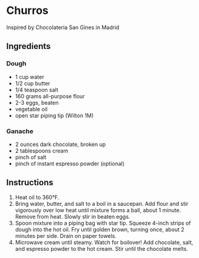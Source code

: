 # Churros

Inspired by Chocolateria San Gines in Madrid

## Ingredients

### Dough

- 1 cup water
- 1/2 cup butter
- 1/4 teaspoon salt
- 160 grams all-purpose flour
- 2-3 eggs, beaten
- vegetable oil
- open star piping tip (Wilton 1M)

### Ganache

- 2 ounces dark chocolate, broken up
- 2 tablespoons cream
- pinch of salt
- pinch of instant espresso powder (optional)

## Instructions

1. Heat oil to 360°F.
2. Bring water, butter, and salt to a boil in a saucepan. Add flour and stir vigorously over low heat until mixture forms a ball, about 1 minute. Remove from heat. Slowly stir in beaten eggs.
3. Spoon mixture into a piping bag with star tip. Squeeze 4-inch strips of dough into the hot oil. Fry until golden brown, turning once, about 2 minutes per side. Drain on paper towels.
4. Microwave cream until steamy. Watch for boilover! Add chocolate, salt, and espresso powder to the hot cream. Stir until the chocolate melts.
